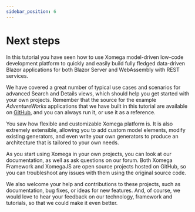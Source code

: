 ```yaml
---
sidebar_position: 6
---
```


# Next steps

In this tutorial you have seen how to use Xomega model-driven low-code development platform to quickly and easily build fully fledged data-driven Blazor applications for both Blazor Server and WebAssembly with REST services.

We have covered a great number of typical use cases and scenarios for advanced Search and Details views, which should help you get started with your own projects. Remember that the source for the example *AdventureWorks* applications that we have built in this tutorial are available on [GitHub](https://github.com/Xomega-Net/Xomega.Tutorial), and you can always run it, or use it as a reference.

You saw how flexible and customizable Xomega platform is. It is also extremely extensible, allowing you to add custom model elements, modify existing generators, and even write your own generators to produce an architecture that is tailored to your own needs.

As you start using Xomega in your own projects, you can look at our documentation, as well as ask questions on our forum. Both Xomega Framework and XomegaJS are open source projects hosted on GitHub, so you can troubleshoot any issues with them using the original source code.

We also welcome your help and contributions to these projects, such as documentation, bug fixes, or ideas for new features. And, of course, we would love to hear your feedback on our technology, framework and tutorials, so that we could make it even better.
